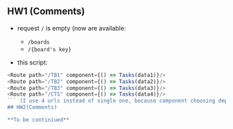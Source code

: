 ## HW1 (Comments)

+ request ```/``` is empty (now are available:
    + ```/boards``` 
    + ```/{board's key}```

+ this script:
```js
<Route path="/TB1" component={() => Tasks(data1)}/>
<Route path="/TB2" component={() => Tasks(data2)}/>
<Route path="/TB3" component={() => Tasks(data3)}/>
<Route path="/CTS" component={() => Tasks(data4)}/>
``` (I use 4 urls instead of single one, because component choosing depends on json(not board's key), but, of cource, I cat write converter (board's key => json)
## HW2(Comments)

**To be continiued**
